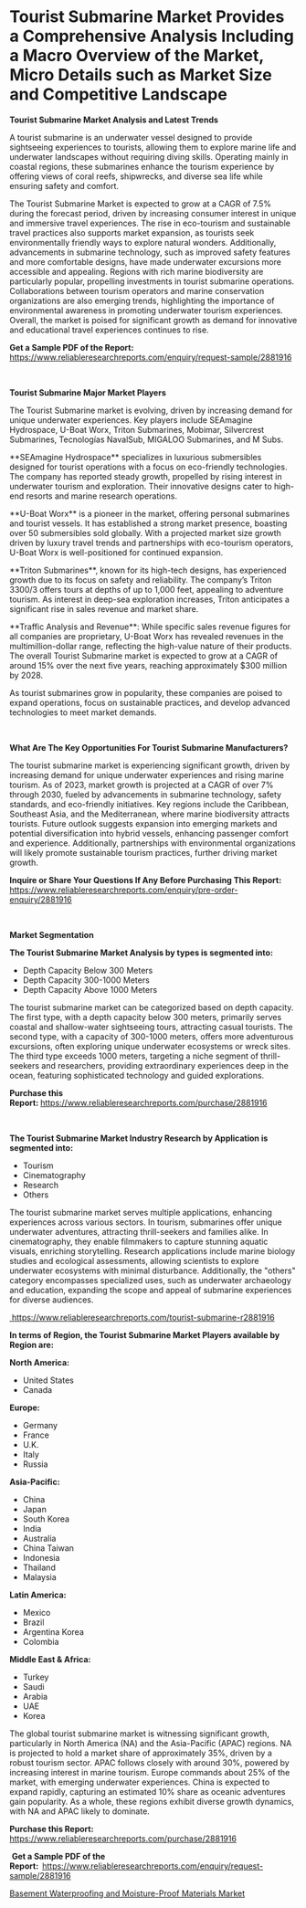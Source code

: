 <p><h1>Tourist Submarine Market Provides a Comprehensive Analysis Including a Macro Overview of the Market, Micro Details such as Market Size and Competitive Landscape</h1></p><p><strong>Tourist Submarine Market Analysis and Latest Trends</strong></p>
<p><p>A tourist submarine is an underwater vessel designed to provide sightseeing experiences to tourists, allowing them to explore marine life and underwater landscapes without requiring diving skills. Operating mainly in coastal regions, these submarines enhance the tourism experience by offering views of coral reefs, shipwrecks, and diverse sea life while ensuring safety and comfort.</p><p>The Tourist Submarine Market is expected to grow at a CAGR of 7.5% during the forecast period, driven by increasing consumer interest in unique and immersive travel experiences. The rise in eco-tourism and sustainable travel practices also supports market expansion, as tourists seek environmentally friendly ways to explore natural wonders. Additionally, advancements in submarine technology, such as improved safety features and more comfortable designs, have made underwater excursions more accessible and appealing. Regions with rich marine biodiversity are particularly popular, propelling investments in tourist submarine operations. Collaborations between tourism operators and marine conservation organizations are also emerging trends, highlighting the importance of environmental awareness in promoting underwater tourism experiences. Overall, the market is poised for significant growth as demand for innovative and educational travel experiences continues to rise.</p></p>
<p><strong>Get a Sample PDF of the Report:&nbsp;</strong> <a href="https://www.reliableresearchreports.com/enquiry/request-sample/2881916?utm_campaign=3265&utm_medium=2&utm_source=Github&utm_content=ia&utm_term=12032025&utm_id=tourist-submarine">https://www.reliableresearchreports.com/enquiry/request-sample/2881916</a></p>
<p>&nbsp;</p>
<p><strong>Tourist Submarine Major Market Players</strong></p>
<p><p>The Tourist Submarine market is evolving, driven by increasing demand for unique underwater experiences. Key players include SEAmagine Hydrospace, U-Boat Worx, Triton Submarines, Mobimar, Silvercrest Submarines, Tecnologías NavalSub, MIGALOO Submarines, and M Subs.</p><p>**SEAmagine Hydrospace** specializes in luxurious submersibles designed for tourist operations with a focus on eco-friendly technologies. The company has reported steady growth, propelled by rising interest in underwater tourism and exploration. Their innovative designs cater to high-end resorts and marine research operations.</p><p>**U-Boat Worx** is a pioneer in the market, offering personal submarines and tourist vessels. It has established a strong market presence, boasting over 50 submersibles sold globally. With a projected market size growth driven by luxury travel trends and partnerships with eco-tourism operators, U-Boat Worx is well-positioned for continued expansion.</p><p>**Triton Submarines**, known for its high-tech designs, has experienced growth due to its focus on safety and reliability. The company’s Triton 3300/3 offers tours at depths of up to 1,000 feet, appealing to adventure tourism. As interest in deep-sea exploration increases, Triton anticipates a significant rise in sales revenue and market share.</p><p>**Traffic Analysis and Revenue**: While specific sales revenue figures for all companies are proprietary, U-Boat Worx has revealed revenues in the multimillion-dollar range, reflecting the high-value nature of their products. The overall Tourist Submarine market is expected to grow at a CAGR of around 15% over the next five years, reaching approximately $300 million by 2028.</p><p>As tourist submarines grow in popularity, these companies are poised to expand operations, focus on sustainable practices, and develop advanced technologies to meet market demands.</p></p>
<p>&nbsp;</p>
<p><strong>What Are The Key Opportunities For Tourist Submarine Manufacturers?</strong></p>
<p><p>The tourist submarine market is experiencing significant growth, driven by increasing demand for unique underwater experiences and rising marine tourism. As of 2023, market growth is projected at a CAGR of over 7% through 2030, fueled by advancements in submarine technology, safety standards, and eco-friendly initiatives. Key regions include the Caribbean, Southeast Asia, and the Mediterranean, where marine biodiversity attracts tourists. Future outlook suggests expansion into emerging markets and potential diversification into hybrid vessels, enhancing passenger comfort and experience. Additionally, partnerships with environmental organizations will likely promote sustainable tourism practices, further driving market growth.</p></p>
<p><strong>Inquire or Share Your Questions If Any Before Purchasing This Report:</strong> <a href="https://www.reliableresearchreports.com/enquiry/pre-order-enquiry/2881916?utm_campaign=3265&utm_medium=2&utm_source=Github&utm_content=ia&utm_term=12032025&utm_id=tourist-submarine">https://www.reliableresearchreports.com/enquiry/pre-order-enquiry/2881916</a></p>
<p>&nbsp;</p>
<p><strong>Market Segmentation</strong></p>
<p><strong>The Tourist Submarine Market Analysis by types is segmented into:</strong></p>
<p><ul><li>Depth Capacity Below 300 Meters</li><li>Depth Capacity 300-1000 Meters</li><li>Depth Capacity Above 1000 Meters</li></ul></p>
<p><p>The tourist submarine market can be categorized based on depth capacity. The first type, with a depth capacity below 300 meters, primarily serves coastal and shallow-water sightseeing tours, attracting casual tourists. The second type, with a capacity of 300-1000 meters, offers more adventurous excursions, often exploring unique underwater ecosystems or wreck sites. The third type exceeds 1000 meters, targeting a niche segment of thrill-seekers and researchers, providing extraordinary experiences deep in the ocean, featuring sophisticated technology and guided explorations.</p></p>
<p><strong>Purchase this Report:&nbsp;</strong><a href="https://www.reliableresearchreports.com/purchase/2881916?utm_campaign=3265&utm_medium=2&utm_source=Github&utm_content=ia&utm_term=12032025&utm_id=tourist-submarine">https://www.reliableresearchreports.com/purchase/2881916</a></p>
<p>&nbsp;</p>
<p><strong>The Tourist Submarine Market Industry Research by Application is segmented into:</strong></p>
<p><ul><li>Tourism</li><li>Cinematography</li><li>Research</li><li>Others</li></ul></p>
<p><p>The tourist submarine market serves multiple applications, enhancing experiences across various sectors. In tourism, submarines offer unique underwater adventures, attracting thrill-seekers and families alike. In cinematography, they enable filmmakers to capture stunning aquatic visuals, enriching storytelling. Research applications include marine biology studies and ecological assessments, allowing scientists to explore underwater ecosystems with minimal disturbance. Additionally, the "others" category encompasses specialized uses, such as underwater archaeology and education, expanding the scope and appeal of submarine experiences for diverse audiences.</p></p>
<p><a href="https://www.reliableresearchreports.com/tourist-submarine-r2881916?utm_campaign=3265&utm_medium=2&utm_source=Github&utm_content=ia&utm_term=12032025&utm_id=tourist-submarine">&nbsp;https://www.reliableresearchreports.com/tourist-submarine-r2881916</a></p>
<p><strong>In terms of Region, the Tourist Submarine Market Players available by Region are:</strong></p>
<p>
    <p> <strong> North America: </strong>
        <ul>
            <li>United States</li>
            <li>Canada</li>
        </ul>
        </p> 
    <p> <strong> Europe: </strong>
        <ul>
            <li>Germany</li>
            <li>France</li>
            <li>U.K.</li>
            <li>Italy</li>
            <li>Russia</li>
        </ul>
        </p> 
    <p> <strong> Asia-Pacific: </strong>
        <ul>
            <li>China</li>
            <li>Japan</li>
            <li>South Korea</li>
            <li>India</li>
            <li>Australia</li>
            <li>China Taiwan</li>
            <li>Indonesia</li>
            <li>Thailand</li>
            <li>Malaysia</li>
        </ul>
        </p> 
    <p> <strong> Latin America: </strong>
        <ul>
            <li>Mexico</li>
            <li>Brazil</li>
            <li>Argentina Korea</li>
            <li>Colombia</li>
        </ul>
        </p> 
    <p> <strong> Middle East & Africa: </strong>
        <ul>
            <li>Turkey</li>
            <li>Saudi</li>
            <li>Arabia</li>
            <li>UAE</li>
            <li>Korea</li>
        </ul>
    </p>
    </p>
<p><p>The global tourist submarine market is witnessing significant growth, particularly in North America (NA) and the Asia-Pacific (APAC) regions. NA is projected to hold a market share of approximately 35%, driven by a robust tourism sector. APAC follows closely with around 30%, powered by increasing interest in marine tourism. Europe commands about 25% of the market, with emerging underwater experiences. China is expected to expand rapidly, capturing an estimated 10% share as oceanic adventures gain popularity. As a whole, these regions exhibit diverse growth dynamics, with NA and APAC likely to dominate.</p></p>
<p><strong>Purchase this Report: </strong><a href="https://www.reliableresearchreports.com/purchase/2881916?utm_campaign=3265&utm_medium=2&utm_source=Github&utm_content=ia&utm_term=12032025&utm_id=tourist-submarine">https://www.reliableresearchreports.com/purchase/2881916</a></p>
<p>&nbsp;<strong>Get a Sample PDF of the Report:&nbsp;&nbsp;</strong><a href="https://www.reliableresearchreports.com/enquiry/request-sample/2881916?utm_campaign=3265&utm_medium=2&utm_source=Github&utm_content=ia&utm_term=12032025&utm_id=tourist-submarine">https://www.reliableresearchreports.com/enquiry/request-sample/2881916</a></p>
<p><strong></strong></p>
<p><p><a href="https://github.com/saklpelzami95/Market-Research-Report-List-1/blob/main/basement-waterproofing-and-moisture-proof-materials-market.md?utm_campaign=3265&utm_medium=2&utm_source=Github&utm_content=ia&utm_term=12032025&utm_id=tourist-submarine">Basement Waterproofing and Moisture-Proof Materials Market</a></p></p>